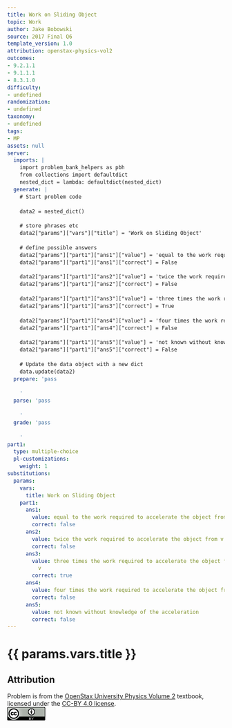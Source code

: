 ```yaml
---
title: Work on Sliding Object
topic: Work
author: Jake Bobowski
source: 2017 Final Q6
template_version: 1.0
attribution: openstax-physics-vol2
outcomes:
- 9.2.1.1
- 9.1.1.1
- 8.3.1.0
difficulty:
- undefined
randomization:
- undefined
taxonomy:
- undefined
tags:
- MP
assets: null
server:
  imports: |
    import problem_bank_helpers as pbh
    from collections import defaultdict
    nested_dict = lambda: defaultdict(nested_dict)
  generate: |
    # Start problem code

    data2 = nested_dict()

    # store phrases etc
    data2["params"]["vars"]["title"] = 'Work on Sliding Object'

    # define possible answers
    data2["params"]["part1"]["ans1"]["value"] = 'equal to the work required to accelerate the object from v = 0 to v'
    data2["params"]["part1"]["ans1"]["correct"] = False

    data2["params"]["part1"]["ans2"]["value"] = 'twice the work required to accelerate the object from v = 0 to v'
    data2["params"]["part1"]["ans2"]["correct"] = False

    data2["params"]["part1"]["ans3"]["value"] = 'three times the work required to accelerate the object from v = 0 to v'
    data2["params"]["part1"]["ans3"]["correct"] = True

    data2["params"]["part1"]["ans4"]["value"] = 'four times the work required to accelerate the object from 2v to 3v'
    data2["params"]["part1"]["ans4"]["correct"] = False

    data2["params"]["part1"]["ans5"]["value"] = 'not known without knowledge of the acceleration'
    data2["params"]["part1"]["ans5"]["correct"] = False

    # Update the data object with a new dict
    data.update(data2)
  prepare: 'pass

    '
  parse: 'pass

    '
  grade: 'pass

    '
part1:
  type: multiple-choice
  pl-customizations:
    weight: 1
substitutions:
  params:
    vars:
      title: Work on Sliding Object
    part1:
      ans1:
        value: equal to the work required to accelerate the object from v = 0 to v
        correct: false
      ans2:
        value: twice the work required to accelerate the object from v = 0 to v
        correct: false
      ans3:
        value: three times the work required to accelerate the object from v = 0 to
          v
        correct: true
      ans4:
        value: four times the work required to accelerate the object from 2v to 3v
        correct: false
      ans5:
        value: not known without knowledge of the acceleration
        correct: false
---
```

# {{ params.vars.title }}

## Attribution

Problem is from the [OpenStax University Physics Volume 2](https://openstax.org/details/books/university-physics-volume-2) textbook, licensed under the [CC-BY 4.0 license](https://creativecommons.org/licenses/by/4.0/).<br>![Image representing the Creative Commons 4.0 BY license.](https://raw.githubusercontent.com/firasm/bits/master/by.png)